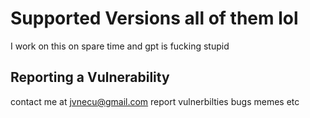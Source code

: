 
# Supported Versions  all of them lol

I work on this on spare time and gpt is fucking stupid

## Reporting a Vulnerability

 contact me at  jvnecu@gmail.com
 report vulnerbilties bugs memes etc
